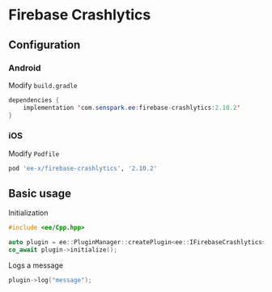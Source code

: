 # Firebase Crashlytics
## Configuration
### Android
Modify `build.gradle`
```java
dependencies {
    implementation 'com.senspark.ee:firebase-crashlytics:2.10.2'
}
```

### iOS
Modify `Podfile`
```ruby
pod 'ee-x/firebase-crashlytics', '2.10.2'
```

## Basic usage
Initialization
```cpp
#include <ee/Cpp.hpp>

auto plugin = ee::PluginManager::createPlugin<ee::IFirebaseCrashlytics>();
co_await plugin->initialize();
```

Logs a message
```cpp
plugin->log("message");
```